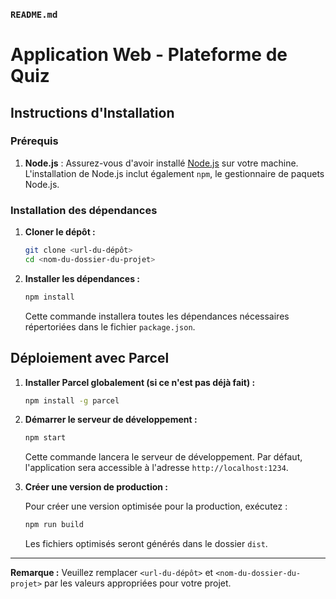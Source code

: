 ### `README.md`

# Application Web - Plateforme de Quiz

## Instructions d'Installation

### Prérequis

1. **Node.js** : Assurez-vous d'avoir installé [Node.js](https://nodejs.org/) sur votre machine. L'installation de Node.js inclut également `npm`, le gestionnaire de paquets Node.js.

### Installation des dépendances

1. **Cloner le dépôt :**

   ```bash
   git clone <url-du-dépôt>
   cd <nom-du-dossier-du-projet>
   ```

2. **Installer les dépendances :**

   ```bash
   npm install
   ```

   Cette commande installera toutes les dépendances nécessaires répertoriées dans le fichier `package.json`.

## Déploiement avec Parcel

1. **Installer Parcel globalement (si ce n'est pas déjà fait) :**

   ```bash
   npm install -g parcel
   ```

2. **Démarrer le serveur de développement :**

   ```bash
   npm start
   ```

   Cette commande lancera le serveur de développement. Par défaut, l'application sera accessible à l'adresse `http://localhost:1234`.

3. **Créer une version de production :**

   Pour créer une version optimisée pour la production, exécutez :

   ```bash
   npm run build
   ```

   Les fichiers optimisés seront générés dans le dossier `dist`.

---

**Remarque :** Veuillez remplacer `<url-du-dépôt>` et `<nom-du-dossier-du-projet>` par les valeurs appropriées pour votre projet.

```